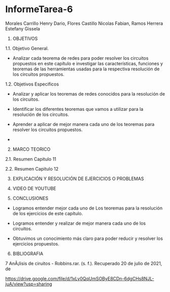 # InformeTarea-6

Morales Carrillo Henry Dario, Flores Castillo Nicolas Fabian, Ramos Herrera Estefany Gissela

1. OBJETIVOS

1.1. Objetivo General.

- Analizar cada teorema de redes para poder resolver los circuitos propuestos en este capítulo e investigar  las características, funciones y teoremas  de las herramientas  usadas para la respectiva resolución de los  circuitos propuestos. 

1.2. Objetivos Especificos

- Analizar y aplicar  los teoremas  de redes conocidos para la resolución de los  circuitos. 

- Identificar los diferentes teoremas que vamos a utilizar para la  resolución  de los circuitos. 

- Aprender a aplicar de mejor manera cada uno de los teoremas para resolver los circuitos propuestos.
- 
2. MARCO TEORICO

2.1. Resumen Capitulo 11



2.2. Resumen Capitulo 12



3. EXPLICACIÓN Y RESOLUCIÓN DE EJERCICIOS O PROBLEMAS



4. VIDEO DE YOUTUBE



5. CONCLUSIONES

- Logramos entender mejor cada uno de Los teoremas para la resolución de los ejercicios de este capítulo.

- Logramos entender y realizar de mejor manera cada uno de los circuitos.

- Obtuvimos  un conocimiento más claro para poder reducir y resolver los ejercicios propuestos.

6. BIBLIOGRAFIA

7 AnÃ¡lisis de ciruitos - Robbins.rar. (s. f.). Recuperado 20 de julio de 2021, de

https://drive.google.com/file/d/1xLy0QqUmSOByE8CDn-6dgCHs8NJL-juA/view?usp=sharing




